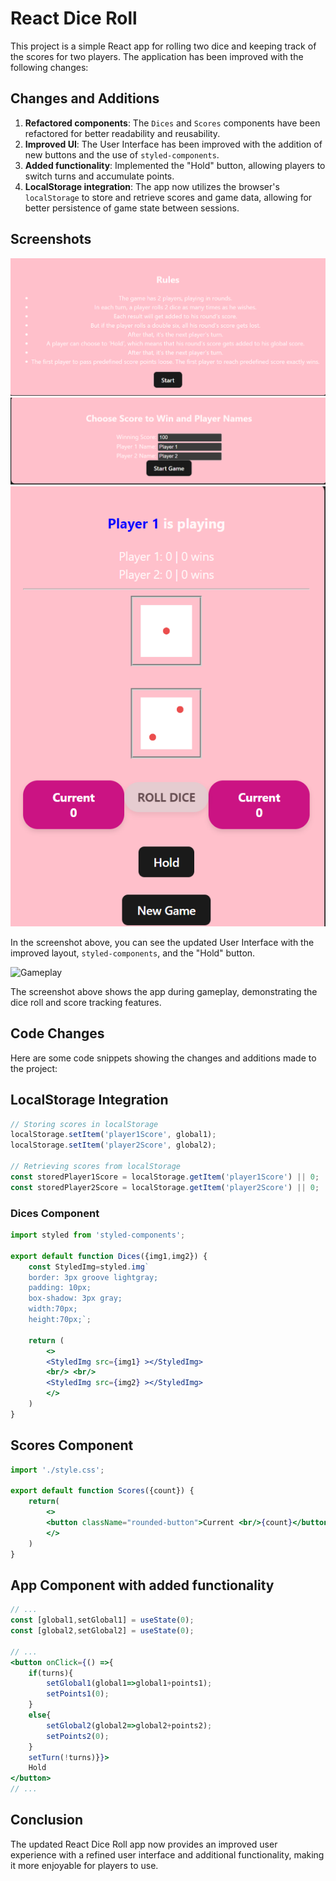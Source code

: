 # React Dice Roll

This project is a simple React app for rolling two dice and keeping track of the scores for two players. The application has been improved with the following changes:

## Changes and Additions

1. **Refactored components**: The `Dices` and `Scores` components have been refactored for better readability and reusability.
2. **Improved UI**: The User Interface has been improved with the addition of new buttons and the use of `styled-components`.
3. **Added functionality**: Implemented the "Hold" button, allowing players to switch turns and accumulate points.
4. **LocalStorage integration**: The app now utilizes the browser's `localStorage` to store and retrieve scores and game data, allowing for better persistence of game state between sessions.


## Screenshots

![Updated UI](/screenshot/Ruels.png)
![Updated UI](/screenshot/scores.png)
![Updated UI](/screenshot/playing.png)

In the screenshot above, you can see the updated User Interface with the improved layout, `styled-components`, and the "Hold" button.

![Gameplay](your-screenshot-file-name-2.png)

The screenshot above shows the app during gameplay, demonstrating the dice roll and score tracking features.

## Code Changes

Here are some code snippets showing the changes and additions made to the project:
## LocalStorage Integration

```jsx
// Storing scores in localStorage
localStorage.setItem('player1Score', global1);
localStorage.setItem('player2Score', global2);

// Retrieving scores from localStorage
const storedPlayer1Score = localStorage.getItem('player1Score') || 0;
const storedPlayer2Score = localStorage.getItem('player2Score') || 0;
```
### Dices Component

```jsx
import styled from 'styled-components';

export default function Dices({img1,img2}) {
    const StyledImg=styled.img`
    border: 3px groove lightgray;
    padding: 10px;
    box-shadow: 3px gray;
    width:70px;
    height:70px;`;

    return (
        <>
        <StyledImg src={img1} ></StyledImg>
        <br/> <br/>
        <StyledImg src={img2} ></StyledImg>
        </>
    )
}
```
## Scores Component
```jsx
import './style.css';

export default function Scores({count}) {
    return(
        <>
        <button className="rounded-button">Current <br/>{count}</button>
        </>
    )
}
```
## App Component with added functionality
```jsx 
// ...
const [global1,setGlobal1] = useState(0);
const [global2,setGlobal2] = useState(0);

// ...
<button onClick={() =>{
    if(turns){
        setGlobal1(global1=>global1+points1);
        setPoints1(0);
    }
    else{
        setGlobal2(global2=>global2+points2);
        setPoints2(0);
    }
    setTurn(!turns)}}>
    Hold
</button>
// ...
```
## Conclusion
The updated React Dice Roll app now provides an improved user experience with a refined user interface and additional functionality, making it more enjoyable for players to use.